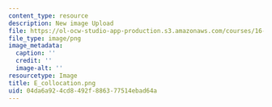 ```yaml
---
content_type: resource
description: New image Upload
file: https://ol-ocw-studio-app-production.s3.amazonaws.com/courses/16-90-computational-methods-in-aerospace-engineering-spring-2014/04da6a924cd8492f886377514ebad64a_E_collocation.png
file_type: image/png
image_metadata:
  caption: ''
  credit: ''
  image-alt: ''
resourcetype: Image
title: E_collocation.png
uid: 04da6a92-4cd8-492f-8863-77514ebad64a
---
```

